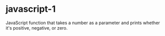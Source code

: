 # javascript-1
 JavaScript function that takes a number as a parameter and prints whether it's positive, negative, or zero.
